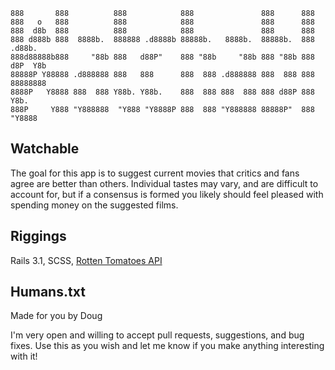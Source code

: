     888       888          888            888               888      888          
    888   o   888          888            888               888      888          
    888  d8b  888          888            888               888      888          
    888 d888b 888  8888b.  888888 .d8888b 88888b.   8888b.  88888b.  888  .d88b.  
    888d88888b888     "88b 888   d88P"    888 "88b     "88b 888 "88b 888 d8P  Y8b 
    88888P Y88888 .d888888 888   888      888  888 .d888888 888  888 888 88888888 
    8888P   Y8888 888  888 Y88b. Y88b.    888  888 888  888 888 d88P 888 Y8b.     
    888P     Y888 "Y888888  "Y888 "Y8888P 888  888 "Y888888 88888P"  888  "Y8888  
    
## Watchable  
  
The goal for this app is to suggest current movies that critics and fans agree are better than others. Individual tastes may vary, and are difficult to account for, but if a consensus is formed you likely should feel pleased with spending money on the suggested films.  
  
## Riggings  

Rails 3.1, SCSS, [Rotten Tomatoes API][]  
  
[Rotten Tomatoes API]: http://developer.rottentomatoes.com/  
  
## Humans.txt  
  
Made for you by Doug  
   
I'm very open and willing to accept pull requests, suggestions, and bug fixes. Use this as you wish and let me know if you make anything interesting with it!